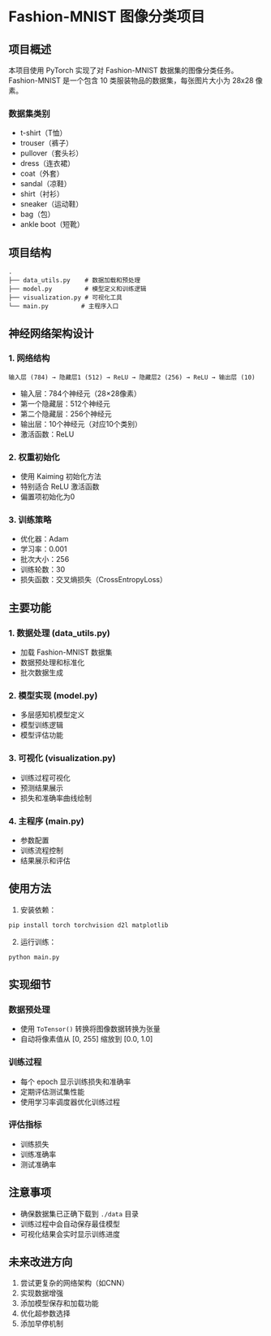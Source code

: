 # Fashion-MNIST 图像分类项目

## 项目概述
本项目使用 PyTorch 实现了对 Fashion-MNIST 数据集的图像分类任务。Fashion-MNIST 是一个包含 10 类服装物品的数据集，每张图片大小为 28x28 像素。

### 数据集类别
- t-shirt（T恤）
- trouser（裤子）
- pullover（套头衫）
- dress（连衣裙）
- coat（外套）
- sandal（凉鞋）
- shirt（衬衫）
- sneaker（运动鞋）
- bag（包）
- ankle boot（短靴）

## 项目结构
```
.
├── data_utils.py    # 数据加载和预处理
├── model.py         # 模型定义和训练逻辑
├── visualization.py # 可视化工具
└── main.py         # 主程序入口
```

## 神经网络架构设计

### 1. 网络结构
```
输入层 (784) → 隐藏层1 (512) → ReLU → 隐藏层2 (256) → ReLU → 输出层 (10)
```

- 输入层：784个神经元（28×28像素）
- 第一个隐藏层：512个神经元
- 第二个隐藏层：256个神经元
- 输出层：10个神经元（对应10个类别）
- 激活函数：ReLU

### 2. 权重初始化
- 使用 Kaiming 初始化方法
- 特别适合 ReLU 激活函数
- 偏置项初始化为0

### 3. 训练策略
- 优化器：Adam
- 学习率：0.001
- 批次大小：256
- 训练轮数：30
- 损失函数：交叉熵损失（CrossEntropyLoss）

## 主要功能

### 1. 数据处理 (data_utils.py)
- 加载 Fashion-MNIST 数据集
- 数据预处理和标准化
- 批次数据生成

### 2. 模型实现 (model.py)
- 多层感知机模型定义
- 模型训练逻辑
- 模型评估功能

### 3. 可视化 (visualization.py)
- 训练过程可视化
- 预测结果展示
- 损失和准确率曲线绘制

### 4. 主程序 (main.py)
- 参数配置
- 训练流程控制
- 结果展示和评估

## 使用方法

1. 安装依赖：
```bash
pip install torch torchvision d2l matplotlib
```

2. 运行训练：
```bash
python main.py
```

## 实现细节

### 数据预处理
- 使用 `ToTensor()` 转换将图像数据转换为张量
- 自动将像素值从 [0, 255] 缩放到 [0.0, 1.0]

### 训练过程
- 每个 epoch 显示训练损失和准确率
- 定期评估测试集性能
- 使用学习率调度器优化训练过程

### 评估指标
- 训练损失
- 训练准确率
- 测试准确率

## 注意事项
- 确保数据集已正确下载到 `./data` 目录
- 训练过程中会自动保存最佳模型
- 可视化结果会实时显示训练进度

## 未来改进方向
1. 尝试更复杂的网络架构（如CNN）
2. 实现数据增强
3. 添加模型保存和加载功能
4. 优化超参数选择
5. 添加早停机制 